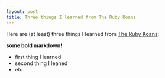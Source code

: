 ```yaml
---
layout: post
title: Three things I learned from The Ruby Koans
---
```


Here are (at least) three things I learned from [The Ruby Koans](http://rubykoans.com/):

**some bold markdown!**

- first thing I learned
- second thing I leaned
- etc
